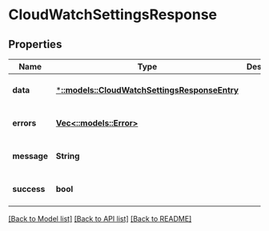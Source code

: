 # CloudWatchSettingsResponse

## Properties

| Name        | Type                                                                                 | Description | Notes                        |
| ----------- | ------------------------------------------------------------------------------------ | ----------- | ---------------------------- |
| **data**    | [***::models::CloudWatchSettingsResponseEntry**](CloudWatchSettingsResponseEntry.md) |             | [optional] [default to null] |
| **errors**  | [**Vec<::models::Error>**](Error.md)                                                 |             | [optional] [default to null] |
| **message** | **String**                                                                           |             | [optional] [default to null] |
| **success** | **bool**                                                                             |             | [optional] [default to null] |

[[Back to Model list]](../README.md#documentation-for-models) [[Back to API list]](../README.md#documentation-for-api-endpoints) [[Back to README]](../README.md)
